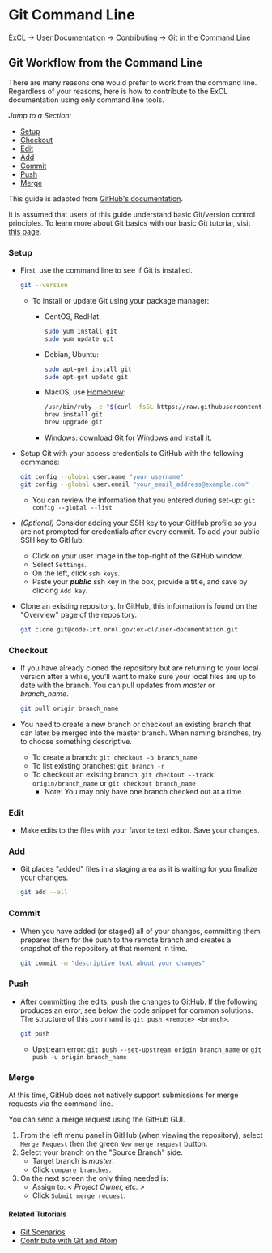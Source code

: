 # Git Command Line

[ExCL](https://docs.excl.ornl.gov/) → [User Documentation](../../) → [Contributing](../../excl-support/contributing.md) → [Git in the Command Line](git-command-line.md)

## Git Workflow from the Command Line

There are many reasons one would prefer to work from the command line. Regardless of your reasons, here is how to contribute to the ExCL documentation using only command line tools.

_Jump to a Section:_

* [Setup](git-command-line.md#setup)
* [Checkout](git-command-line.md#checkout)
* [Edit](git-command-line.md#edit)  &#x20;
* [Add](git-command-line.md#add)
* [Commit](git-command-line.md#commit)
* [Push](git-command-line.md#push)
* [Merge](git-command-line.md#merge)

This guide is adapted from [GitHub's documentation](https://docs.github.com/ee/gitHub-basics/start-using-git.html).

It is assumed that users of this guide understand basic Git/version control principles. To learn more about Git basics with our basic Git tutorial, visit [this page](./).

### Setup

*   First, use the command line to see if Git is installed.

    ```bash
    git --version
    ```

    * To install or update Git using your package manager:
      *   CentOS, RedHat:

          ```bash
          sudo yum install git
          sudo yum update git
          ```
      *   Debian, Ubuntu:

          ```bash
          sudo apt-get install git
          sudo apt-get update git
          ```
      *   MacOS, use [Homebrew](https://brew.sh/):

          ```bash
          /usr/bin/ruby -e "$(curl -fsSL https://raw.githubusercontent.com/Homebrew/install/master/install)"
          brew install git
          brew upgrade git
          ```
      * Windows: download [Git for Windows](https://gitforwindows.org/) and install it.
*   Setup Git with your access credentials to GitHub with the following commands:

    ```bash
    git config --global user.name "your_username"
    git config --global user.email "your_email_address@example.com"
    ```

    * You can review the information that you entered during set-up: `git config --global --list`
* _(Optional)_ Consider adding your SSH key to your GitHub profile so you are not prompted for credentials after every commit. To add your public SSH key to GitHub:
  * Click on your user image in the top-right of the GitHub window.
  * Select `Settings`.
  * On the left, click `ssh keys`.
  * Paste your _**public**_ ssh key in the box, provide a title, and save by clicking `Add key`.
*   Clone an existing repository. In GitHub, this information is found on the "Overview" page of the repository.

    ```bash
    git clone git@code-int.ornl.gov:ex-cl/user-documentation.git
    ```

### Checkout

*   If you have already cloned the repository but are returning to your local version after a while, you'll want to make sure your local files are up to date with the branch. You can pull updates from _master_ or _branch\_name_.

    ```bash
    git pull origin branch_name
    ```
* You need to create a new branch or checkout an existing branch that can later be merged into the master branch. When naming branches, try to choose something descriptive.
  * To create a branch: `git checkout -b branch_name`
  * To list existing branches: `git branch -r`
  * To checkout an existing branch: `git checkout --track origin/branch_name` or `git checkout branch_name`
    * Note: You may only have one branch checked out at a time.

### Edit

* Make edits to the files with your favorite text editor. Save your changes.

### Add

*   Git places "added" files in a staging area as it is waiting for you finalize your changes.

    ```bash
    git add --all
    ```

### Commit

*   When you have added (or staged) all of your changes, committing them prepares them for the push to the remote branch and creates a snapshot of the repository at that moment in time.

    ```bash
    git commit -m "descriptive text about your changes"
    ```

### Push

*   After committing the edits, push the changes to GitHub. If the following produces an error, see below the code snippet for common solutions. The structure of this command is `git push <remote> <branch>`.

    ```bash
    git push
    ```

    * Upstream error: `git push --set-upstream origin branch_name` or `git push -u origin branch_name`

### Merge

At this time, GitHub does not natively support submissions for merge requests via the command line.

You can send a merge request using the GitHub GUI.

1. From the left menu panel in GitHub (when viewing the repository), select `Merge Request` then the green `New merge request` button.
2. Select your branch on the "Source Branch" side.
   * Target branch is _master_.
   * Click `compare branches`.
3. On the next screen the only thing needed is:
   * Assign to: _< Project Owner, etc. >_
   * Click `Submit merge request`.

#### Related Tutorials

* [Git Scenarios](https://github.com/ORNL-ExCL/excl-user-docs/tree/5b0a2bac08c6595857ffaa414e0a315a8fdfa27c/contributing/contributing/git-scenarios.md)
* [Contribute with Git and Atom](https://github.com/ORNL-ExCL/excl-user-docs/tree/5b0a2bac08c6595857ffaa414e0a315a8fdfa27c/contributing/contributing/git-workflow.md)
